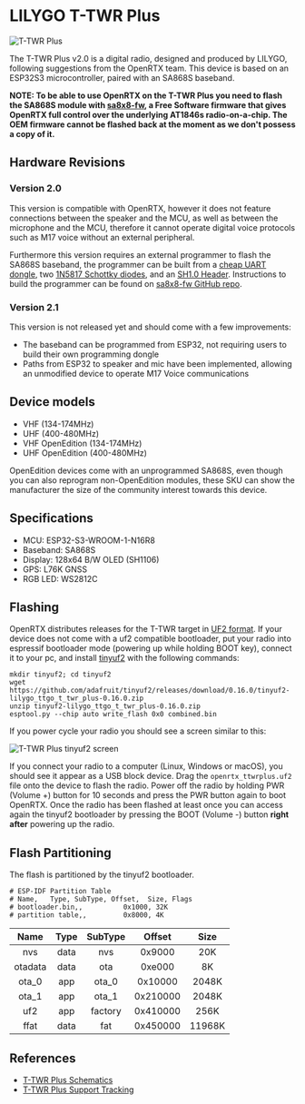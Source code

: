 # LILYGO T-TWR Plus

![T-TWR Plus](../_media/ttwrplus.jpg)

The T-TWR Plus v2.0 is a digital radio, designed and produced by LILYGO, following suggestions from the OpenRTX team.
This device is based on an ESP32S3 microcontroller, paired with an SA868S baseband.

**NOTE: To be able to use OpenRTX on the T-TWR Plus you need to flash the SA868S module with [sa8x8-fw](https://github.com/OpenRTX/sa8x8-fw), a Free Software firmware that gives
OpenRTX full control over the underlying AT1846s radio-on-a-chip. The OEM firmware cannot be flashed back at the moment as we don't possess a copy of it.**

## Hardware Revisions

### Version 2.0

This version is compatible with OpenRTX, however it does not feature connections between the speaker and the MCU, as well as between
the microphone and the MCU, therefore it cannot operate digital voice protocols such as M17 voice without an external peripheral.

Furthermore this version requires an external programmer to flash the SA868S baseband, the programmer can be built from a [cheap UART dongle](https://a.aliexpress.com/_EwDJlmT), two [1N5817 Schottky diodes](https://a.aliexpress.com/_EIiUAzH), and an [SH1.0 Header](https://www.amazon.it/dp/B01N6S8S21?ref_=cm_sw_r_apin_dp_0KZW8ZN1A1DGZ78AFKYZ). Instructions to build the programmer can be found on [sa8x8-fw GitHub repo](https://github.com/OpenRTX/sa8x8-fw).

### Version 2.1

This version is not released yet and should come with a few improvements:

- The baseband can be programmed from ESP32, not requiring users to build their own programming dongle
- Paths from ESP32 to speaker and mic have been implemented, allowing an unmodified device to operate M17 Voice communications
 
## Device models

- VHF (134-174MHz)
- UHF (400-480MHz)
- VHF OpenEdition (134-174MHz)
- UHF OpenEdition (400-480MHz)

OpenEdition devices come with an unprogrammed SA868S, even though you can also reprogram non-OpenEdition modules, these SKU can show the manufacturer the size of the community interest towards this device.

## Specifications

* MCU: ESP32-S3-WROOM-1-N16R8
* Baseband: SA868S
* Display: 128x64 B/W OLED (SH1106)
* GPS: L76K GNSS
* RGB LED: WS2812C

## Flashing

OpenRTX distributes releases for the T-TWR target in [UF2 format](https://github.com/microsoft/uf2).
If your device does not come with a uf2 compatible bootloader, put your radio into espressif bootloader mode (powering up while holding BOOT key),
connect it to your pc, and install [tinyuf2](https://github.com/adafruit/tinyuf2) with the following commands:

```
mkdir tinyuf2; cd tinyuf2
wget https://github.com/adafruit/tinyuf2/releases/download/0.16.0/tinyuf2-lilygo_ttgo_t_twr_plus-0.16.0.zip
unzip tinyuf2-lilygo_ttgo_t_twr_plus-0.16.0.zip
esptool.py --chip auto write_flash 0x0 combined.bin
```

If you power cycle your radio you should see a screen similar to this:

![T-TWR Plus tinyuf2 screen](../_media/tinyuf2_ttwrplus.jpg)

If you connect your radio to a computer (Linux, Windows or macOS), you should see it appear as a USB block device. Drag the `openrtx_ttwrplus.uf2` file onto the device to flash the radio. Power off the radio by holding PWR (Volume +) button for 10 seconds and press the PWR button again to boot OpenRTX.
Once the radio has been flashed at least once you can access again the tinyuf2 bootloader by pressing the BOOT (Volume -) button **right after** powering up the radio.

## Flash Partitioning

The flash is partitioned by the tinyuf2 bootloader.

```
# ESP-IDF Partition Table
# Name,   Type, SubType, Offset,  Size, Flags
# bootloader.bin,,          0x1000, 32K
# partition table,,         0x8000, 4K
```

| Name    | Type | SubType | Offset   | Size   |
|:-------:|:----:|:-------:|:--------:|:------:|
| nvs     | data | nvs     | 0x9000   |    20K |
| otadata | data | ota     | 0xe000   |     8K |
| ota_0   | app  | ota_0   | 0x10000  |  2048K |
| ota_1   | app  | ota_1   | 0x210000 |  2048K |
| uf2     | app  | factory | 0x410000 |   256K |
| ffat    | data | fat     | 0x450000 | 11968K |

## References

- [T-TWR Plus Schematics](https://github.com/Xinyuan-LilyGO/T-TWR/blob/master/schematic/T-TWR-Plus_Rev2.0.pdf)
- [T-TWR Plus Support Tracking](https://github.com/OpenRTX/OpenRTX/issues/175)
